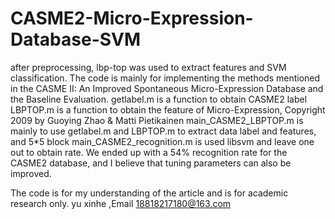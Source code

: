 # CASME2-Micro-Expression-Database-SVM
after preprocessing, lbp-top was used to extract features and SVM classification.
The code is mainly for implementing the methods mentioned in the CASME II: An Improved Spontaneous Micro-Expression Database and the Baseline Evaluation.
getlabel.m is a function to obtain CASME2 label
LBPTOP.m is a function to obtain the feature of Micro-Expression, Copyright 2009 by Guoying Zhao & Matti Pietikainen
main_CASME2_LBPTOP.m is mainly to use getlabel.m and LBPTOP.m to extract data label and features, and 5*5 block
main_CASME2_recognition.m is used libsvm and leave one out to obtain rate.
We ended up with a 54% recognition rate for the CASME2 database, and I believe that tuning parameters can also be improved.

The code is for my understanding of the article and is for academic research only.
yu xinhe ,Email 18818217180@163.com
